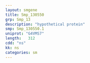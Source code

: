 ```yaml
---
layout: smgene
title: Smp_130550
grp: Smp_13
description: "hypothetical protein"
smp: Smp_130550.1
uniprot: "G4VMS7"
length:   312
cdd: "ns"
kk: ns
categories: sm
---
```

